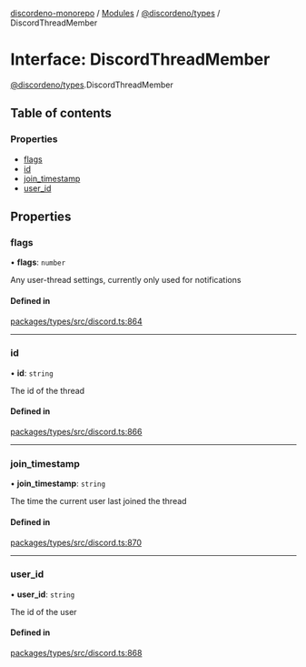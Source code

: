[discordeno-monorepo](../README.md) / [Modules](../modules.md) / [@discordeno/types](../modules/discordeno_types.md) / DiscordThreadMember

# Interface: DiscordThreadMember

[@discordeno/types](../modules/discordeno_types.md).DiscordThreadMember

## Table of contents

### Properties

- [flags](discordeno_types.DiscordThreadMember.md#flags)
- [id](discordeno_types.DiscordThreadMember.md#id)
- [join_timestamp](discordeno_types.DiscordThreadMember.md#join_timestamp)
- [user_id](discordeno_types.DiscordThreadMember.md#user_id)

## Properties

### flags

• **flags**: `number`

Any user-thread settings, currently only used for notifications

#### Defined in

[packages/types/src/discord.ts:864](https://github.com/deepsarda/discordeno/blob/c6dc30bb/packages/types/src/discord.ts#L864)

---

### id

• **id**: `string`

The id of the thread

#### Defined in

[packages/types/src/discord.ts:866](https://github.com/deepsarda/discordeno/blob/c6dc30bb/packages/types/src/discord.ts#L866)

---

### join_timestamp

• **join_timestamp**: `string`

The time the current user last joined the thread

#### Defined in

[packages/types/src/discord.ts:870](https://github.com/deepsarda/discordeno/blob/c6dc30bb/packages/types/src/discord.ts#L870)

---

### user_id

• **user_id**: `string`

The id of the user

#### Defined in

[packages/types/src/discord.ts:868](https://github.com/deepsarda/discordeno/blob/c6dc30bb/packages/types/src/discord.ts#L868)
